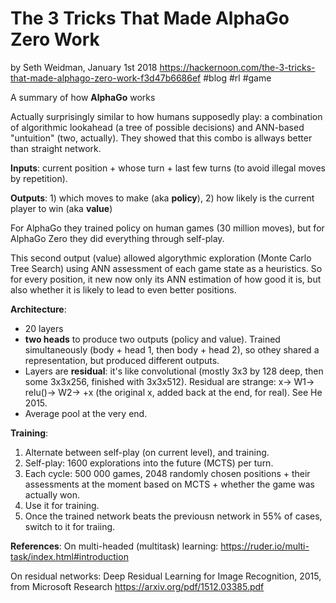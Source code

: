 # The 3 Tricks That Made AlphaGo Zero Work
by Seth Weidman, January 1st 2018
https://hackernoon.com/the-3-tricks-that-made-alphago-zero-work-f3d47b6686ef
#blog #rl #game

A summary of how **AlphaGo** works

Actually surprisingly similar to how humans supposedly play: a combination of algorithmic lookahead (a tree of possible decisions) and ANN-based "untuition" (two, actually). They showed that this combo is allways better than straight network.

**Inputs**: current position + whose turn + last few turns (to avoid illegal moves by repetition). 

**Outputs**: 1) which moves to make (aka **policy**), 2) how likely is the current player to win (aka **value**)

For AlphaGo they trained policy on human games (30 million moves), but for AlphaGo Zero they did everything through self-play.

This second output (value) allowed algorythmic exploration (Monte Carlo Tree Search) using ANN assessment of each game state as a heuristics. So for every position, it new now only its ANN estimation of how good it is, but also whether it is likely to lead to even better positions.

**Architecture**: 
* 20 layers
* **two heads** to produce two outputs (policy and value). Trained simultaneously (body + head 1, then body + head 2), so othey shared a representation, but produced different outputs. 
* Layers are **residual**: it's like convolutional (mostly 3x3 by 128 deep, then some 3x3x256, finished with 3x3x512). Residual are strange: x→ W1→ relu()→ W2→ +x (the original x, added back at the end, for real). See He 2015.
* Average pool at the very end.

**Training**: 
1. Alternate between self-play (on current level), and training. 
2. Self-play: 1600 explorations into the future (MCTS) per turn. 
3. Each cycle: 500 000 games, 2048 randomly chosen positions + their assessments at the moment based on MCTS + whether the game was actually won. 
4. Use it for training. 
5. Once the trained network beats the previousn network in 55% of cases, switch to it for traiing.

**References**:
On multi-headed (multitask) learning:
https://ruder.io/multi-task/index.html#introduction

On residual networks:
Deep Residual Learning for Image Recognition, 2015, from Microsoft Research
https://arxiv.org/pdf/1512.03385.pdf
